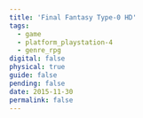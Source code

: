 ```yaml
---
title: 'Final Fantasy Type-0 HD'
tags:
  - game
  - platform_playstation-4
  - genre_rpg
digital: false
physical: true
guide: false
pending: false
date: 2015-11-30
permalink: false
---
```

